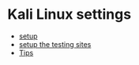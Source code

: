 # Kali Linux settings

- [setup](docs/setup.md)
- [setup the testing sites](docs/setup_testing_sites.md)
- [Tips](docs/tips.md)
